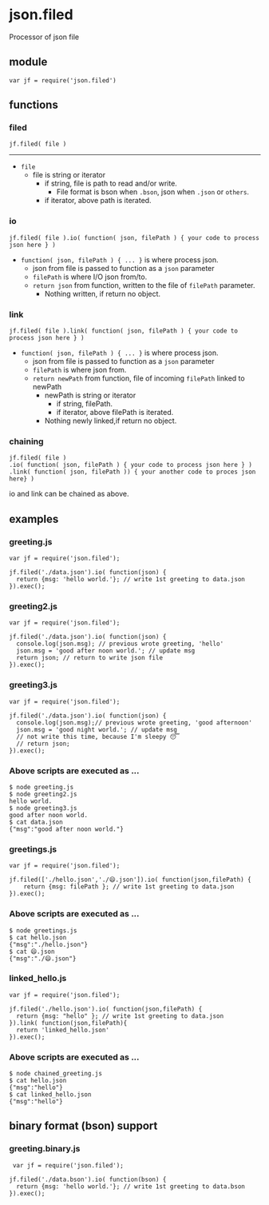 # json.filed
Processor of json file

## module
    var jf = require('json.filed')

## functions
### filed
````
jf.filed( file )
````
----

+ `file`
    + file is string or iterator
        + if string, file is path to read and/or write.
            + File format is bson when `.bson`, json when `.json` or `others`.
        + if iterator, above path is iterated.

### io
````
jf.filed( file ).io( function( json, filePath ) { your code to process json here } )
````

+ `function( json, filePath ) { ... }` is where process json.
    + json from file is passed to function as a `json` parameter
    + `filePath` is where I/O json from/to.
    + `return json` from function, written to the file of `filePath` parameter.
        + Nothing written, if return no object.

### link
````
jf.filed( file ).link( function( json, filePath ) { your code to process json here } )
````

+ `function( json, filePath ) { ... }` is where process json.
    + json from file is passed to function as a `json` parameter
    + `filePath` is where json from.
    + `return newPath` from function, file of incoming `filePath` linked to newPath
        + newPath is string or iterator
            + if string, filePath.
            + if iterator, above filePath is iterated.
        + Nothing newly linked,if return no object.

### chaining
````
jf.filed( file )
.io( function( json, filePath ) { your code to process json here } )
.link( function( json, filePath )) { your another code to proces json here} )
````

io and link can be chained as above.

## examples

### greeting.js
    var jf = require('json.filed');

    jf.filed('./data.json').io( function(json) {
      return {msg: 'hello world.'}; // write 1st greeting to data.json
    }).exec();

### greeting2.js
    var jf = require('json.filed');

    jf.filed('./data.json').io( function(json) {
      console.log(json.msg); // previous wrote greeting, 'hello'
      json.msg = 'good after noon world.'; // update msg
      return json; // return to write json file
    }).exec();

### greeting3.js
    var jf = require('json.filed');

    jf.filed('./data.json').io( function(json) {
      console.log(json.msg);// previous wrote greeting, 'good afternoon'
      json.msg = 'good night world.'; // update msg
      // not write this time, because I'm sleepy 😴
      // return json;
    }).exec();

### Above scripts are executed as ...
    $ node greeting.js
    $ node greeting2.js
    hello world.
    $ node greeting3.js
    good after noon world.
    $ cat data.json
    {"msg":"good after noon world."}


### greetings.js
    var jf = require('json.filed');

    jf.filed(['./hello.json','./😄.json']).io( function(json,filePath) {
        return {msg: filePath }; // write 1st greeting to data.json
    }).exec();

### Above scripts are executed as ...
    $ node greetings.js
    $ cat hello.json
    {"msg":"./hello.json"}
    $ cat 😄.json
    {"msg":"./😄.json"}

### linked_hello.js
    var jf = require('json.filed');

    jf.filed('./hello.json').io( function(json,filePath) {
      return {msg: "hello" }; // write 1st greeting to data.json
    }).link( function(json,filePath){
      return 'linked_hello.json'
    }).exec();

### Above scripts are executed as ...
    $ node chained_greeting.js
    $ cat hello.json
    {"msg":"hello"}
    $ cat linked_hello.json
    {"msg":"hello"}

## binary format (bson) support
### greeting.binary.js
     var jf = require('json.filed');

    jf.filed('./data.bson').io( function(bson) {
      return {msg: 'hello world.'}; // write 1st greeting to data.bson
    }).exec();
